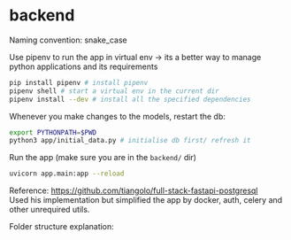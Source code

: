 # backend


Naming convention: snake_case

Use pipenv to run the app in virtual env -> its a better way to manage python applications and its requirements
```sh
pip install pipenv # install pipenv
pipenv shell # start a virtual env in the current dir
pipenv install --dev # install all the specified dependencies
```

Whenever you make changes to the models, restart the db:
```sh
export PYTHONPATH=$PWD
python3 app/initial_data.py # initialise db first/ refresh it
```

Run the app (make sure you are in the `backend/` dir)
```sh
uvicorn app.main:app --reload
```

<!-- shortcut to start the app:
```sh
./bootstrap.sh
``` -->

Reference: https://github.com/tiangolo/full-stack-fastapi-postgresql  
Used his implementation but simplified the app by docker, auth, celery and other unrequired utils.

Folder structure explanation:
